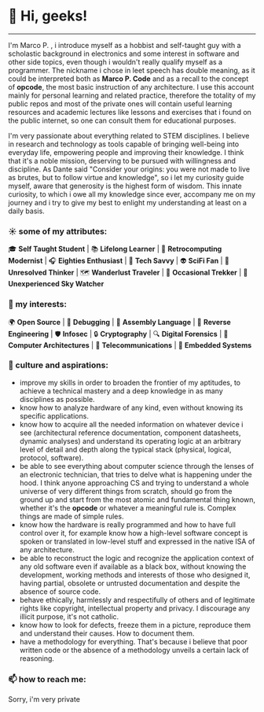 # 👋 Hi, geeks!
_______________________________________________________________

I'm Marco P. , i introduce myself as a hobbist and self-taught guy with a scholastic background in electronics and some interest in software and other side topics, even though i wouldn't really qualify myself as a programmer. The nickname i chose in leet speech has double meaning, as it could be interpreted both as **Marco P. Code** and as a recall to the concept of **opcode**, the most basic instruction of any architecture. 
I use this account mainly for personal learning and related practice, therefore the totality of my public repos and most of the private ones will contain useful learning resources and academic lectures like lessons and exercises that i found on the public internet, so one can consult them for educational purposes.

I'm very passionate about everything related to STEM disciplines. I believe in research and technology as tools capable of bringing well-being into everyday life, empowering people and improving their knowledge. I think that it's a noble mission, deserving to be pursued with willingness and discipline. 
As Dante said "Consider your origins: you were not made to live as brutes, but to follow virtue and knowledge", so i let my curiosity guide myself, aware that generosity is the highest form of wisdom. This innate curiosity, to which i owe all my knowledge since ever, accompany me on my journey and i try to give my best to enlight my understanding at least on a daily basis.

### ☀️ some of my attributes:

🎓 **Self Taught Student** | 📚 **Lifelong Learner** | 💾 **Retrocomputing Modernist** | 🎧 **Eighties Enthusiast** | 🌌 **Tech Savvy** | 👽 **SciFi Fan** | 🗿 **Unresolved Thinker** | 🗺️ **Wanderlust Traveler** | 🌄 **Occasional Trekker** | 🔭 **Unexperienced Sky Watcher**

### 👀 my interests:

🌍 **Open Source** | 🐞 **Debugging** | 🧱 **Assembly Language** | 🔬 **Reverse Engineering** | 🛡️ **Infosec** | 🔒 **Cryptography** | 🔍 **Digital Forensics** | 🧠 **Computer Architectures** | 📡 **Telecommunications** | 🧩 **Embedded Systems**

### 🌱 culture and aspirations:
 
- improve my skills in order to broaden the frontier of my aptitudes, to achieve a technical mastery and a deep knowledge in as many disciplines as possible.
- know how to analyze hardware of any kind, even without knowing its specific applications.
- know how to acquire all the needed information on whatever device i see (architectural reference documentation, component datasheets, dynamic analyses) and understand its operating logic at an arbitrary level of detail and depth along the typical stack (physical, logical, protocol, software).
- be able to see everything about computer science through the lenses of an electronic technician, that tries to delve what is happening under the hood. I think anyone approaching CS and trying to understand a whole universe of very different things from scratch, should go from the ground up and start from the most atomic and fundamental thing known, whether it's the **opcode** or whatever a meaningful rule is. Complex things are made of simple rules.
- know how the hardware is really programmed and how to have full control over it, for example know how a high-level software concept is spoken or translated in low-level stuff and expressed in the native ISA of any architecture.
- be able to reconstruct the logic and recognize the application context of any old software even if available as a black box, without knowing the development, working methods and interests of those who designed it, having partial, obsolete or untrusted documentation and despite the absence of source code.
- behave ethically, harmlessly and respectifully of others and of legitimate rights like copyright, intellectual property and privacy. I discourage any illicit purpose, it's not catholic.
- know how to look for defects, freeze them in a picture, reproduce them and understand their causes. How to document them.
- have a methodology for everything. That's because i believe that poor written code or the absence of a methodology unveils a certain lack of reasoning.

### 📫 how to reach me:

Sorry, i'm very private

<!---
m4rc0pc0d3/m4rc0pc0d3 is a ✨ special ✨ repository because its `README.md` (this file) appears on your GitHub profile.
You can click the Preview link to take a look at your changes.
--->
